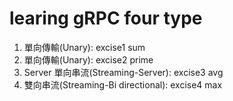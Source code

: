 # learing gRPC four type

1. 單向傳輸(Unary): excise1 sum
2. 單向傳輸(Unary): excise2 prime
3. Server 單向串流(Streaming-Server): excise3 avg
4. 雙向串流(Streaming-Bi directional): excise4 max